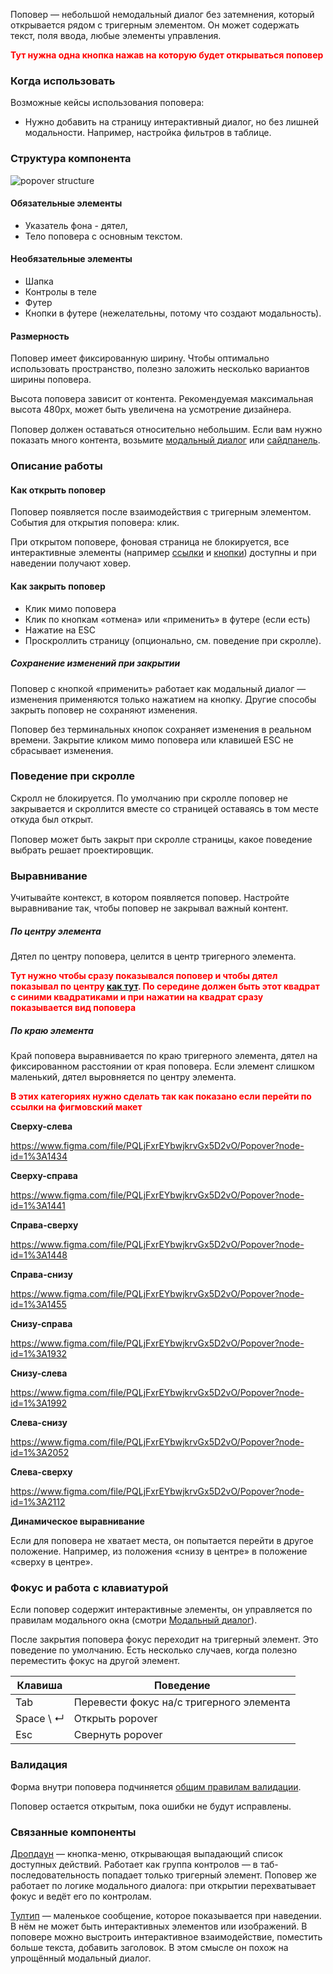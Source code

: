 Поповер — небольшой немодальный диалог без затемнения, который открывается рядом с тригерным элементом. Он может содержать текст, поля ввода, любые элементы управления. 

<font color="red">__Тут нужна одна кнопка нажав на которую будет открываться поповер__</font>

### Когда использовать

Возможные кейсы использования поповера:
* Нужно добавить на страницу интерактивный диалог, но без лишней модальности. Например, настройка фильтров в таблице.

### Структура компонента

<div style="margin-top: 15px;">
    <img src="./assets/images/popover/popover__structure.jpg" alt="popover structure" style="max-width: 528px"/>
</div>

#### Обязательные элементы

* Указатель фона - дятел,
* Тело поповера с основным текстом.

#### Необязательные элементы

* Шапка
* Контролы в теле
* Футер
* Кнопки в футере (нежелательны, потому что создают модальность).

#### Размерность

Поповер имеет фиксированную ширину. Чтобы оптимально использовать пространство, полезно заложить несколько вариантов ширины поповера.

Высота поповера зависит от контента. Рекомендуемая максимальная высота 480px, может быть увеличена на усмотрение дизайнера.

<div class="mc-alert mc-alert_info" style="margin-top: 15px;">
    <i class="mc mc-icon mc-info-o_16 mc-alert__icon"></i>
    Поповер должен оставаться относительно небольшим. Если вам нужно показать много контента, возьмите&nbsp;<a href="/modal">модальный диалог</a>&nbsp;или&nbsp;<a href="/sidepanel">сайдпанель</a>. 
</div>

### Описание работы

#### Как открыть поповер

Поповер появляется после взаимодействия с тригерным элементом. События для открытия поповера: клик.

При открытом поповере, фоновая страница не блокируется, все интерактивные элементы (например [ссылки](/link) и [кнопки](/button)) доступны и при наведении получают ховер.

#### Как закрыть поповер

* Клик мимо поповера
* Клик по кнопкам «отмена» или «применить» в футере (если есть)
* Нажатие на ESC
* Проскроллить страницу (опционально, см. поведение при скролле).

##### Сохранение изменений при закрытии

Поповер с кнопкой «применить» работает как модальный диалог — изменения применяются только нажатием на кнопку. Другие способы закрыть поповер не сохраняют изменения.

Поповер без терминальных кнопок сохраняет изменения в реальном времени. Закрытие кликом мимо поповера или клавишей ESC не сбрасывает изменения.

### Поведение при скролле

Скролл не блокируется. По умолчанию при скролле поповер не закрывается и скроллится вместе со страницей оставаясь в том месте откуда был открыт.

<div class="mc-alert mc-alert_warning" style="margin-top: 15px;">
    <i class="mc mc-icon mc-error_16 mc-alert__icon"></i>
    Поповер может быть закрыт при скролле страницы, какое поведение выбрать решает проектировщик.
</div>

<!-- example(popover-instance) -->

### Выравнивание

<div class="mc-alert mc-alert_info" style="margin-top: 15px;">
    <i class="mc mc-icon mc-info-o_16 mc-alert__icon"></i>
    Учитывайте контекст, в котором появляется поповер. Настройте выравнивание так, чтобы поповер не закрывал важный контент.
</div>

##### По центру элемента

Дятел по центру поповера, целится в центр тригерного элемента.

<font color="red">__Тут нужно чтобы сразу показывался поповер и чтобы дятел показывал по центру [как тут](https://www.figma.com/file/PQLjFxrEYbwjkrvGx5D2vO/Popover?node-id=1%3A1268). По середине должен быть этот квадрат с синими квадратиками и при нажатии на квадрат сразу показывается вид поповера__</font>

##### По краю элемента

Край поповера выравнивается по краю тригерного элемента, дятел на фиксированном расстоянии от края поповера. Если элемент слишком маленький, дятел выровняется по центру элемента.

<font color="red">__В этих категориях нужно сделать так как показано если перейти по ссылки на фигмовский макет__</font>

__Сверху-слева__

https://www.figma.com/file/PQLjFxrEYbwjkrvGx5D2vO/Popover?node-id=1%3A1434

__Сверху-справа__

https://www.figma.com/file/PQLjFxrEYbwjkrvGx5D2vO/Popover?node-id=1%3A1441

__Справа-сверху__

https://www.figma.com/file/PQLjFxrEYbwjkrvGx5D2vO/Popover?node-id=1%3A1448

__Справа-снизу__

https://www.figma.com/file/PQLjFxrEYbwjkrvGx5D2vO/Popover?node-id=1%3A1455

__Снизу-справа__

https://www.figma.com/file/PQLjFxrEYbwjkrvGx5D2vO/Popover?node-id=1%3A1932

__Снизу-слева__

https://www.figma.com/file/PQLjFxrEYbwjkrvGx5D2vO/Popover?node-id=1%3A1992

__Слева-снизу__

https://www.figma.com/file/PQLjFxrEYbwjkrvGx5D2vO/Popover?node-id=1%3A2052

__Слева-сверху__

https://www.figma.com/file/PQLjFxrEYbwjkrvGx5D2vO/Popover?node-id=1%3A2112

__Динамическое выравнивание__

Если для поповера не хватает места, он попытается перейти в другое положение. Например, из положения «снизу в центре» в положение «сверху в центре».

### Фокус и работа с клавиатурой

Если поповер содержит интерактивные элементы, он управляется по правилам модального окна (смотри [Модальный диалог](/modal)).

После закрытия поповера фокус переходит на тригерный элемент. Это поведение по умолчанию. Есть несколько случаев, когда полезно переместить фокус на другой элемент.

| Клавиша | Поведение |
|---------|-------------------------------------------------------------------------------------------------------------------------------------------------------------------------------------------|
| <span class="hot-key-Button">Tab</span> | Перевести фокус на/с тригерного элемента |
| <span class="hot-key-Button">Space</span> \ <span class="hot-key-Button">↵</span>| Открыть popover |
| <span class="hot-key-Button">Esc</span> | Свернуть popover |

### Валидация

Форма внутри поповера подчиняется [общим правилам валидации](/validation).

Поповер остается открытым, пока ошибки не будут исправлены.

### Связанные компоненты

[Дропдаун](/dropdown) — кнопка-меню, открывающая выпадающий список доступных действий. Работает как группа контролов — в таб-последовательность попадает только тригерный элемент. Поповер же работает по логике модального диалога: при открытии перехватывает фокус и ведёт его по контролам.

[Тултип](/tooltip) — маленькое сообщение, которое показывается при наведении. В нём не может быть интерактивных элементов или изображений. В поповере можно выстроить интерактивное взаимодействие, поместить больше текста, добавить заголовок. В этом смысле он похож на упрощённый модальный диалог.



